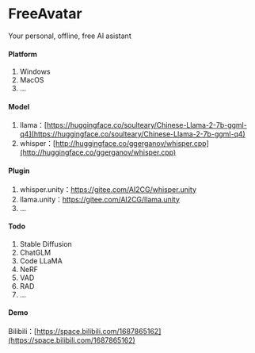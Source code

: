 # FreeAvatar

Your personal, offline, free AI asistant

#### Platform

1. Windows
2. MacOS
3. ...

#### Model

1. llama：[https://huggingface.co/soulteary/Chinese-Llama-2-7b-ggml-q4](https://huggingface.co/soulteary/Chinese-Llama-2-7b-ggml-q4)
2. whisper：[http://huggingface.co/ggerganov/whisper.cpp](http://huggingface.co/ggerganov/whisper.cpp)

#### Plugin

1. whisper.unity：https://gitee.com/AI2CG/whisper.unity
2. llama.unity：https://gitee.com/AI2CG/llama.unity
3. ...

#### Todo

1. Stable Diffusion
2. ChatGLM
3. Code LLaMA
4. NeRF
5. VAD
6. RAD
7. ...

#### Demo

Bilibili：[https://space.bilibili.com/1687865162](https://space.bilibili.com/1687865162)
